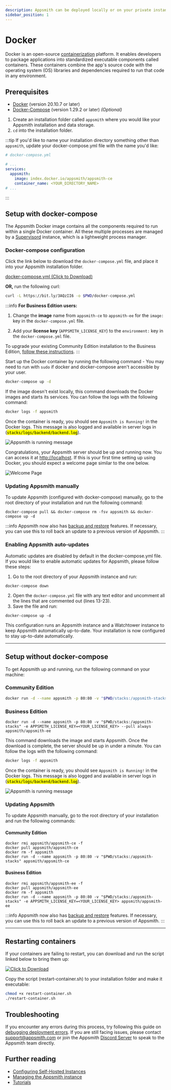 ```yaml
---
description: Appsmith can be deployed locally or on your private instance using Docker
sidebar_position: 1
---
```


# Docker

Docker is an open-source [containerization](https://www.ibm.com/in-en/cloud/learn/containerization) platform. It enables developers to package applications into standardized executable components called containers. These containers combine the app's source code with the operating system (OS) libraries and dependencies required to run that code in any environment.

<object data="https://www.youtube.com/embed/Tde7GqE6FQQ?autoplay=0" width='750px' height='400px'></object> 

## Prerequisites

* [Docker](https://docs.docker.com/get-docker/) (version 20.10.7 or later)
* [Docker-Compose](https://docs.docker.com/compose/install/) (version 1.29.2 or later) _(Optional)_

1. Create an installation folder called `appsmith` where you would like your Appsmith installation and data storage.
2. `cd` into the installation folder.

:::tip
If you'd like to name your installation directory something other than `appsmith`, update your docker-compose.yml file with the name you'd like:
```yml
# docker-compose.yml

# ...
services:
  appsmith:
    image: index.docker.io/appsmith/appsmith-ce
    container_name: <YOUR_DIRECTORY_NAME>
# ...
```
:::

## Setup with docker-compose

The Appsmith Docker image contains all the components required to run within a single Docker container. All these multiple processes are managed by a [Supervisord](http://supervisord.org/) instance, which is a lightweight process manager.

### Docker-compose configuration

Click the link below to download the `docker-compose.yml` file, and place it into your Appsmith installation folder.

<a target="_blank" href='/img/docker-compose_(3).yml' download="docker-compose_(3).yml">docker-compose.yml (Click to Download)</a>

**OR,** run the following curl:

```bash
curl -L https://bit.ly/3AQzII6 -o $PWD/docker-compose.yml
```

:::info
**For Business Edition users:**

1. Change the **image** name from `appsmith-ce` to `appsmith-ee` for the `image:` key in the `docker-compose.yml` file.

2. Add your **license key** (`APPSMITH_LICENSE_KEY`) to the `environment:` key in the `docker-compose.yml` file.

To upgrade your existing Community Edition installation to the Business Edition, [follow these instructions](../../upgrade-to-business-edition/).
:::

Start up the Docker container by running the following command - You may need to run with `sudo` if docker and docker-compose aren't accessible by your user.

```bash
docker-compose up -d
```

If the image doesn't exist locally, this command downloads the Docker images and starts its services. You can follow the logs with the following command:

```bash
docker logs -f appsmith
```

Once the container is ready, you should see `Appsmith is Running!` in the Docker logs. This message is also logged and available in server logs in (<mark>`stacks/logs/backend/backend.log`</mark>).

![Appsmith is running message](/img/InstallationGuides__Docker__AppsmithRunningMessage.png)

Congratulations, your Appsmith server should be up and running now. You can access it at [http://localhost](http://localhost). If this is your first time setting up using Docker, you should expect a welcome page similar to the one below.

![Welcome Page](</img/image_(1)_(1).png>)

### Updating Appsmith manually

To update Appsmith (configured with docker-compose) manually, go to the root directory of your installation and run the following command:

```
docker-compose pull && docker-compose rm -fsv appsmith && docker-compose up -d
```

:::info
Appsmith now also has [backup and restore](/getting-started/setup/instance-management/appsmithctl#backup-appsmith-instance) features. If necessary, you can use this to roll back an update to a previous version of Appsmith.
:::

### Enabling Appsmith auto-updates

Automatic updates are disabled by default in the docker-compose.yml file. If you would like to enable automatic updates for Appsmith, please follow these steps:

1. Go to the root directory of your Appsmith instance and run:

```
docker-compose down
```

2. Open the `docker-compose.yml` file with any text editor and uncomment all the lines that are commented out (lines 13-23).
3. Save the file and run:

```
docker-compose up -d
```

This configuration runs an Appsmith instance and a Watchtower instance to keep Appsmith automatically up-to-date. Your installation is now configured to stay up-to-date automatically.

---

## Setup without docker-compose

To get Appsmith up and running, run the following command on your machine:

### Community Edition

```bash
docker run -d --name appsmith -p 80:80 -v "$PWD/stacks:/appsmith-stacks" --pull always appsmith/appsmith-ce
```

### Business Edition

```
docker run -d --name appsmith -p 80:80 -v "$PWD/stacks:/appsmith-stacks" -e APPSMITH_LICENSE_KEY=<YOUR_LICENSE_KEY> --pull always appsmith/appsmith-ee
```

This command downloads the image and starts Appsmith. Once the download is complete, the server should be up in under a minute. You can follow the logs with the following command:

```bash
docker logs -f appsmith
```

Once the container is ready, you should see `Appsmith is Running!` in the Docker logs. This message is also logged and available in server logs in (<mark>`stacks/logs/backend/backend.log`</mark>).

![Appsmith is running message](/img/InstallationGuides__Docker__AppsmithRunningMessage.png)

### Updating Appsmith

To update Appsmith manually, go to the root directory of your installation and run the following commands:

#### Community Edition

```
docker rmi appsmith/appsmith-ce -f
docker pull appsmith/appsmith-ce
docker rm -f appsmith
docker run -d --name appsmith -p 80:80 -v "$PWD/stacks:/appsmith-stacks" appsmith/appsmith-ce
```

#### Business Edition

```
docker rmi appsmith/appsmith-ee -f
docker pull appsmith/appsmith-ee
docker rm -f appsmith
docker run -d --name appsmith -p 80:80 -v "$PWD/stacks:/appsmith-stacks" -e APPSMITH_LICENSE_KEY=<YOUR_LICENSE_KEY> appsmith/appsmith-ee
```

:::info
Appsmith now also has [backup and restore](/getting-started/setup/instance-management/appsmithctl#backup-appsmith-instance) features. If necessary, you can use this to roll back an update to a previous version of Appsmith.
:::

---

## Restarting containers

If your containers are failing to restart, you can download and run the script linked below to bring them up:

<div class="downloadAssets">
    <a target="_blank" download="restart-container.sh" href="/img/restart-container.sh">
     <img src="/img/FileDownload.png" alt="Click to Download"/>
    </a>
</div>

Copy the script (restart-container.sh) to your installation folder and make it executable:

```bash
chmod +x restart-container.sh
./restart-container.sh
```

## Troubleshooting

If you encounter any errors during this process, try following this guide on [debugging deployment errors](../../../../help-and-support/troubleshooting-guide/deployment-errors.md). If you are still facing issues, please contact [support@appsmith.com](mailto:support@appsmith.com) or join the Appsmith [Discord Server](https://discord.com/invite/rBTTVJp) to speak to the Appsmith team directly.

## Further reading

* [Configuring Self-Hosted Instances](../../instance-configuration/#configuring-docker-installations)
* [Managing the Appsmith instance](../../instance-management/)
* [Tutorials](../../../../learning-and-resources/tutorials/)
